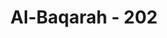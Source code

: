 ---
title: "Al-Baqarah - 202"
no: 202
arabic_no: ٢٠٢
ayah: اُولٰۤىِٕكَ لَهُمْ نَصِيْبٌ مِّمَّا كَسَبُوْا ۗ وَاللّٰهُ سَرِيْعُ الْحِسَابِ 
translation: "Mereka itulah yang memperoleh bagian dari apa yang telah mereka kerjakan, dan Allah Mahacepat perhitungan-Nya."
tafsir: "Mereka yang meminta kebahagiaan hidup di dunia dan kebahagiaan hidup di akhirat itulah yang akan mendapat nasib yang baik dan beruntung karena kesungguhannya dalam berusaha dan beramal. Artinya mereka sudah dapat menyamakan permintaan hatinya yang diucapkan oleh lidahnya dengan kesungguhan jasmaninya dalam berusaha dan beramal. Buahnya ialah keberuntungan dan kebahagiaan. Ayat ini ditutup dengan peringatan bahwa Allah sangat cepat perhitungan-Nya.\n\nMaksudnya, agar setiap manusia tidak ragu-ragu dalam berusaha dan beramal, sebab seluruhnya akan diperhitungkan Allah dan tidak akan dirugikan seorang pun juga. Perhitungan Allah sangat cepat dan tepat sehingga dalam waktu sekejap saja, setiap manusia sudah dapat melihat hasil usaha dan amalnya dan sekaligus akan dapat menerima balasan dari usaha dan amalnya itu dari Allah."
---